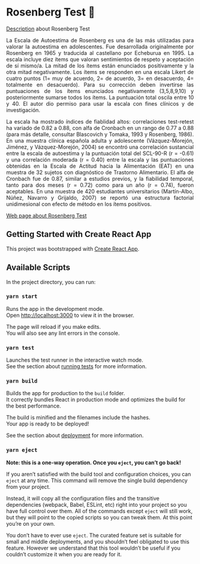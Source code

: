 # Rosenberg Test 📎

[Description](https://www.cop.es/colegiados/pv00520/escala%20rosenberg.pdf) about Rosenberg Test


<p style = 'text-align: justify;'>
La Escala de Autoestima de Rosenberg es una de las más utilizadas para valorar la autoestima en adolescentes. Fue desarrollada originalmente por Rosenberg en 1965 y traducida al castellano por Echeburua en 1995. La escala incluye diez ítems que valoran sentimientos de respeto y aceptación de sí mismo/a. La mitad de los ítems están enunciados positivamente y la otra mitad negativamente. Los ítems se responden en una escala Likert de cuatro puntos (1= muy de acuerdo, 2= de acuerdo, 3= en desacuerdo, 4= totalmente en desacuerdo). Para su corrección deben invertirse las puntuaciones de los ítems enunciados negativamente (3,5,8,9,10) y posteriormente sumarse todos los ítems. La puntuación total oscila entre 10 y 40. El autor dio permiso para usar la escala con fines clínicos y de investigación.

</p>
<p style = 'text-align: justify;'>
La escala ha mostrado índices de fiablidad altos: correlaciones test-retest ha variado de 0.82 a 0.88, con alfa de Cronbach en un rango de 0.77 a 0.88 (para más detalle, consultar Blascovich y Tomaka, 1993 y Rosenberg, 1986). En una muestra clínica española adulta y adolescente (Vázquez-Morejón, Jiménez, y Vázquez-Morejón, 2004) se encontró una correlación sustancial entre la escala de autoestima y la puntuación total del SCL-90-R (r = -0.61) y una correlación moderada (r = 0.40) entre la escala y las puntuaciones obtenidas en la Escala de Actitud hacia la Alimentación (EAT) en una muestra de 32 sujetos con diagnóstico de Trastorno Alimentario. El alfa de Cronbach fue de 0.87, similar a estudios previos, y la fiabilidad temporal, tanto para dos meses (r = 0.72) como para un año (r = 0.74), fueron aceptables. En una muestra de 420 estudiantes universitarios (Martín-Albo, Núñez, Navarro y Grijaldo, 2007) se reportó una estructura factorial unidimesional con efecto de método en los ítems positivos.
</p>

[Web page about Rosenberg Test](https://bi.cibersam.es/busqueda-de-instrumentos/ficha?Id=206)

## Getting Started with Create React App

This project was bootstrapped with [Create React App](https://github.com/facebook/create-react-app).

## Available Scripts

In the project directory, you can run:

### `yarn start`

Runs the app in the development mode.\
Open [http://localhost:3000](http://localhost:3000) to view it in the browser.

The page will reload if you make edits.\
You will also see any lint errors in the console.

### `yarn test`

Launches the test runner in the interactive watch mode.\
See the section about [running tests](https://facebook.github.io/create-react-app/docs/running-tests) for more information.

### `yarn build`

Builds the app for production to the `build` folder.\
It correctly bundles React in production mode and optimizes the build for the best performance.

The build is minified and the filenames include the hashes.\
Your app is ready to be deployed!

See the section about [deployment](https://facebook.github.io/create-react-app/docs/deployment) for more information.

### `yarn eject`

**Note: this is a one-way operation. Once you `eject`, you can’t go back!**

If you aren’t satisfied with the build tool and configuration choices, you can `eject` at any time. This command will remove the single build dependency from your project.

Instead, it will copy all the configuration files and the transitive dependencies (webpack, Babel, ESLint, etc) right into your project so you have full control over them. All of the commands except `eject` will still work, but they will point to the copied scripts so you can tweak them. At this point you’re on your own.

You don’t have to ever use `eject`. The curated feature set is suitable for small and middle deployments, and you shouldn’t feel obligated to use this feature. However we understand that this tool wouldn’t be useful if you couldn’t customize it when you are ready for it.
